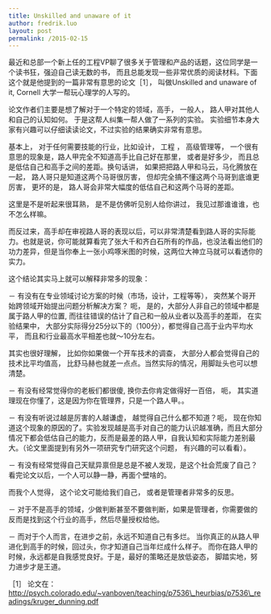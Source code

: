 ```yaml
---
title: Unskilled and unaware of it
author: fredrik.luo
layout: post
permalink: /2015-02-15
---
```

最近和总部一个新上任的工程VP聊了很多关于管理和产品的话题，这位同学是一个读书狂，强迫自己读无数的书， 而且总能发现一些非常优质的阅读材料。下面这个就是他提到的一篇非常有意思的论文［1］， 叫做Unskilled and unaware of it, Cornell 大学一帮玩心理学的人写的。

论文作者们主要是想了解对于一个特定的领域，高手， 一般人， 路人甲对其他人和自己的认知如何。 于是这帮人纠集一帮人做了一系列的实验。 实验细节本身大家有兴趣可以仔细读读论文，不过实验的结果确实非常有意思。

<!--more-->

基本上， 对于任何需要技能的行业，比如设计， 工程 ， 高级管理等， 一个很有意思的现象是，路人甲完全不知道高手比自己好在那里， 或者是好多少， 而且总是低估自己和高手之间的差距。换句话讲， 如果把把路人甲和马云，马化腾放在一起， 路人哥只是知道这两个马哥很厉害， 但却完全搞不懂这两个马哥到底谁更厉害， 更坏的是， 路人哥会非常大幅度的低估自己和这两个马哥的差距。

这里是不是听起来很耳熟， 是不是仿佛听见别人给你讲过， 我见过那谁谁谁，也不怎么样嘛。

而反过来，高手却在审视路人哥的表现以后，可以非常清楚看到路人哥的实际能力。也就是说，你可能就算看完了张大千和齐白石所有的作品，也没法看出他们的功力差异，但是当你奉上一张小鸡啄米图的时候，这两位大神立马就可以看透你的实力。

这个结论其实马上就可以解释非常多的现象：

－ 有没有在专业领域讨论方案的时候（市场，设计，工程等等）， 突然某个哥开始跨领域开始提出问题分析解决方案？ 呃， 是的，大部分人非自己的领域中都是属于路人甲的位置, 而往往错误的估计了自己和一般从业者以及高手的差距， 在实验结果中， 大部分实际得分25分以下的（100分），都觉得自己高于业内平均水平， 而且和行业最高水平相差也就～10分左右。 

其实也很好理解， 比如你如果做一个开车技术的调查， 大部分人都会觉得自己的技术比平均值高， 比舒马赫也就差一点点。当然实际的情况，用脚趾头也可以想清楚。

－ 有没有经常觉得你的老板们都很傻, 换你去你肯定做得好一百倍， 呃， 其实道理现在你懂了，这是因为你在管理界，只是一个路人甲。。

－ 有没有听说过越是厉害的人越谦虚， 越觉得自己什么都不知道？呃， 现在你知道这个现象的原因的了。实验发现越是高手对自己的能力认识越准确，而且大部分情况下都会低估自己的能力，反而是最差的路人甲，自我认知和实际能力差别最大。（论文里面提到有另外一项研究专门研究这个问题， 有兴趣的可以看看）。

－ 有没有经常觉得自己天赋异禀但是总是不被人发现，是这个社会荒废了自己？ 看完论文以后，一个人可以静一静，再面个壁啥的。

而我个人觉得， 这个论文可能给我们自己， 或者是管理者非常多的反思。 

－ 对于不是高手的领域，少做判断甚至不要做判断，如果是管理者，你需要做的反而是找到这个行业的高手，然后尽量授权给他。

－ 而对于个人而言，在进步之前，永远不知道自己有多烂。 当你真正的从路人甲进化到高手的时候，回过头，你才知道自己当年烂成什么样子。 而你在路人甲的时候，永远都是自我感觉良好。于是，最好的策略还是放低姿态， 脚踏实地，努力进步才是王道。

［1］ 论文在： http://psych.colorado.edu/~vanboven/teaching/p7536\_heurbias/p7536\_readings/kruger_dunning.pdf 

